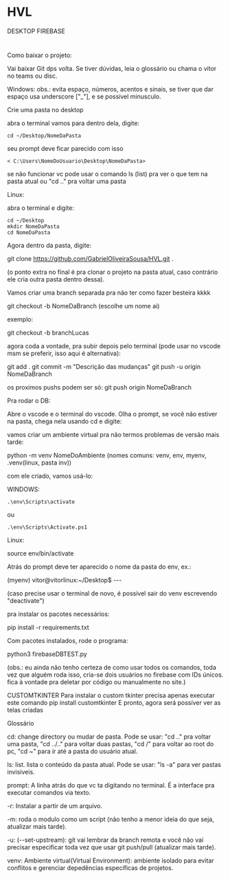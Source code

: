 # HVL
DESKTOP FIREBASE

#

Como baixar o projeto:

Vai baixar Git dps volta. Se tiver dúvidas, leia o glossário ou chama o vitor no teams ou disc.

  Windows: 
  obs.: evita espaço, números, acentos e sinais, se tiver que dar espaço usa underscore ["_"], e se possível minusculo.

  Crie uma pasta no desktop

  abra o terminal
  vamos para dentro dela, digite:

    cd ~/Desktop/NomeDaPasta

  seu prompt deve ficar parecido com isso

    < C:\Users\NomeDoUsuario\Desktop\NomeDaPasta>

  se não funcionar vc pode usar o comando ls (list) pra ver o que tem na pasta atual ou "cd .." pra voltar uma pasta

  Linux: 

  abra o terminal e digite:

    cd ~/Desktop
    mkdir NomeDaPasta
    cd NomeDaPasta

Agora dentro da pasta, digite:

  git clone https://github.com/GabrielOliveiraSousa/HVL.git .

  (o ponto extra no final é pra clonar o projeto na pasta atual, caso contrário ele cria outra pasta dentro dessa).

Vamos criar uma branch separada pra não ter como fazer besteira kkkk

  git checkout -b NomeDaBranch (escolhe um nome ai)

exemplo:

  git checkout -b branchLucas

agora coda a vontade, pra subir depois pelo terminal (pode usar no vscode msm se preferir, isso aqui é alternativa):

  git add .
  git commit -m "Descrição das mudanças"
  git push -u origin NomeDaBranch

os proximos pushs podem ser só:
  git push origin NomeDaBranch


Pra rodar o DB:

Abre o vscode e o terminal do vscode. Olha o prompt, se você não estiver na pasta, chega nela usando cd e digite:

vamos criar um ambiente virtual pra não termos problemas de versão mais tarde:

  python -m venv NomeDoAmbiente
  (nomes comuns: venv, env, myenv, .venv(linux, pasta inv))

com ele criado, vamos usá-lo:

  WINDOWS:

    .\env\Scripts\activate

  ou

    .\env\Scripts\Activate.ps1

  Linux:

  source env/bin/activate

Atrás do prompt deve ter aparecido o nome da pasta do env, ex.:

(myenv) vitor@vitorlinux:~/Desktop$    ---

(caso precise usar o terminal de novo, é possível sair do venv escrevendo "deactivate")

pra instalar os pacotes necessários:

  pip install -r requirements.txt

Com pacotes instalados, rode o programa:

  python3 firebaseDBTEST.py

  (obs.: eu ainda não tenho certeza de como usar todos os comandos, toda vez que alguém roda isso, cria-se dois usuários no firebase com IDs únicos. fica à vontade pra deletar por código ou manualmente no site.)

CUSTOMTKINTER
Para instalar o custom tkinter precisa apenas executar este comando
  pip install customtkinter
E pronto, agora será possíver ver as telas criadas

Glossário

cd:
change directory ou mudar de pasta. Pode se usar:
"cd .." pra voltar uma pasta,
"cd ../.." para voltar duas pastas,
"cd /" para voltar ao root do pc,
"cd ~" para ir até a pasta do usuário atual.

ls:
list. lista o conteúdo da pasta atual. Pode se usar:
"ls -a" para ver pastas invisíveis.

prompt:
A linha atrás do que vc ta digitando no terminal. É a interface pra executar comandos via texto.

-r:
Instalar a partir de um arquivo.

-m:
roda o modulo como um script (não tenho a menor ideia do que seja, atualizar mais tarde).

-u:
(--set-upstream): git vai lembrar da branch remota e você não vai precisar especificar toda vez que usar git push/pull (atualizar mais tarde). 

venv:
Ambiente virtual(Virtual Environment): ambiente isolado para evitar conflitos e gerenciar depedências específicas de projetos.
